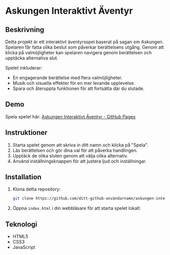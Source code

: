# Askungen Interaktivt Äventyr

## Beskrivning
Detta projekt är ett interaktivt äventyrsspel baserat på sagan om Askungen. Spelaren får fatta olika beslut som påverkar berättelsens utgång. Genom att klicka på valmöjligheter kan spelaren navigera genom berättelsen och upptäcka alternativa slut.

Spelet inkluderar:
- En engagerande berättelse med flera valmöjligheter.
- Musik och visuella effekter för en mer levande upplevelse.
- Spara och återuppta funktionen för att fortsätta där du slutade.

## Demo
Spela spelet här: [Askungen Interaktivt Äventyr - GitHub Pages](https://ditt-github-användarnamn.github.io/askungen-interaktivt-aventyr)

## Instruktioner
1. Starta spelet genom att skriva in ditt namn och klicka på "Spela".
2. Läs berättelsen och gör dina val för att påverka handlingen.
3. Upptäck de olika sluten genom att välja olika alternativ.
4. Använd inställningsknappen för att justera ljud och inställningar.

## Installation
1. Klona detta repository:
   ```bash
   git clone https://github.com/ditt-github-användarnamn/askungen-interaktivt-aventyr.git
   ```
2. Öppna `index.html` i din webbläsare för att starta spelet lokalt.

## Teknologi
- HTML5
- CSS3
- JavaScript